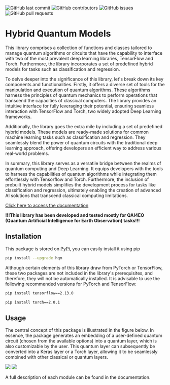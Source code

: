 ![GitHub last commit](https://img.shields.io/github/last-commit/alessandrosebastianelli/hybrid_quantum_models?style=flat-square)
![GitHub contributors](https://img.shields.io/github/contributors/alessandrosebastianelli/hybrid_quantum_models?style=flat-square)
![GitHub issues](https://img.shields.io/github/issues/alessandrosebastianelli/hybrid_quantum_models?style=flat-square)
![GitHub pull requests](https://img.shields.io/github/issues-pr/alessandrosebastianelli/hybrid_quantum_models?style=flat-square)

# Hybrid Quantum Models

This library comprises a collection of functions and classes tailored to manage quantum algorithms or circuits that have the capability to interface with two of the most prevalent deep learning libraries, TensorFlow and Torch. Furthermore, the library incorporates a set of predefined hybrid models for tasks such as classification and regression.

To delve deeper into the significance of this library, let's break down its key components and functionalities. Firstly, it offers a diverse set of tools for the manipulation and execution of quantum algorithms. These algorithms harness the principles of quantum mechanics to perform operations that transcend the capacities of classical computers. The library provides an intuitive interface for fully leveraging their potential, ensuring seamless interaction with TensorFlow and Torch, two widely adopted Deep Learning frameworks.

Additionally, the library goes the extra mile by including a set of predefined hybrid models. These models are ready-made solutions for common machine learning tasks such as classification and regression. They seamlessly blend the power of quantum circuits with the traditional deep learning approach, offering developers an efficient way to address various real-world problems.

In summary, this library serves as a versatile bridge between the realms of quantum computing and Deep Learning. It equips developers with the tools to harness the capabilities of quantum algorithms while integrating them effortlessly with Tensorflow and Torch. Furthermore, the inclusion of prebuilt hybrid models simplifies the development process for tasks like classification and regression, ultimately enabling the creation of advanced AI solutions that transcend classical computing limitations.

<a class="btn btn-success" href="https://alessandrosebastianelli.github.io/hybrid_quantum_models/hqm.html" target="_blank">Click here to access the documentation</a>

**!!!This library has been developed and tested mostly for QAI4EO (Quantum Artificial Intelligence for Earth Observation) tasks!!!**

## Installation

This package is stored on [PyPi](https://pypi.org/project/hqm/), you can easily install it using pip

```bash
pip install --upgrade hqm
```

Although certain elements of this library draw from PyTorch or TensorFlow, these two packages are not included in the library's prerequisites, and therefore, they will not be automatically installed. It is advisable to use the following recommended versions for PyTorch and TensorFlow:

```bash
pip install tensorflow==2.13.0
```

```bash
pip install torch==2.0.1
```

## Usage

The central concept of this package is illustrated in the figure below. In essence, the package generates an embedding of a user-defined quantum circuit (chosen from the available options) into a quantum layer, which is also customizable by the user. This quantum layer can subsequently be converted into a Keras layer or a Torch layer, allowing it to be seamlessly combined with other classical or quantum layers.

![](../docs/main-hqm.png)
![](docs/main-hqm.png)

A full description of each module can be found in the documentation.